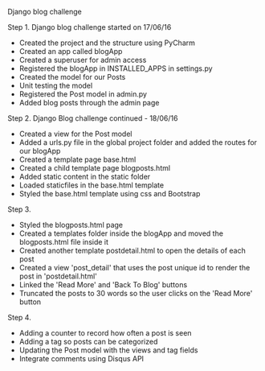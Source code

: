 Django blog challenge

Step 1. Django blog challenge started on 17/06/16
- Created the project and the structure using PyCharm
- Created an app called blogApp
- Created a superuser for admin access
- Registered the blogApp in INSTALLED_APPS in settings.py
- Created the model for our Posts
- Unit testing the model
- Registered the Post model in admin.py
- Added blog posts through the admin page

Step 2. Django Blog challenge continued - 18/06/16
- Created a view for the Post model
- Added a urls.py file in the global project folder and added the routes for our blogApp
- Created a template page base.html
- Created a child template page blogposts.html
- Added static content in the static folder
- Loaded staticfiles in the base.html template
- Styled the base.html template using css and Bootstrap

Step 3.
- Styled the blogposts.html page
- Created a templates folder inside the blogApp and moved the blogposts.html file inside it
- Created another template postdetail.html to open the details of each post
- Created a view 'post_detail' that uses the post unique id to render the post in 'postdetail.html'
- Linked the 'Read More' and 'Back To Blog' buttons
- Truncated the posts to 30 words so the user clicks on the 'Read More' button

Step 4.
- Adding a counter to record how often a post is seen
- Adding a tag so posts can be categorized
- Updating the Post model with the views and tag fields
- Integrate comments using Disqus API

